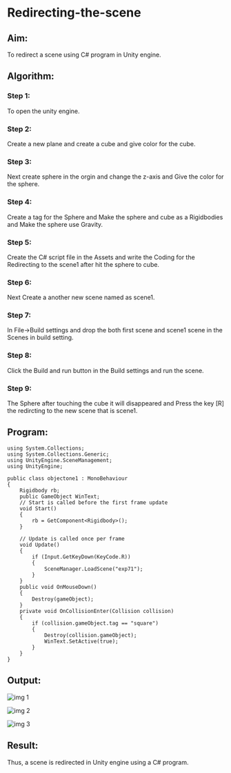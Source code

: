 # Redirecting-the-scene

## Aim:

To redirect a scene using C# program in Unity engine.

## Algorithm:

### Step 1:

To open the unity engine.

### Step 2:

Create a new plane and create a cube and give color for the cube.

### Step 3:

Next create sphere in the orgin and change the z-axis and Give the color for the sphere.

### Step 4:

Create a tag for the Sphere and Make the sphere and cube as a Rigidbodies and Make the sphere use Gravity.

### Step 5:

Create the C# script file in the Assets and write the Coding for the Redirecting to the scene1 after hit the sphere to cube.

### Step 6:

Next Create a another new scene named as scene1.

### Step 7:

In File->Build settings and drop the both first scene and scene1 scene in the Scenes in build setting.

### Step 8:

Click the Build and run button in the Build settings and run the scene.

### Step 9:

The Sphere after touching the cube it will disappeared and Press the key [R] the redircting to the new scene that is scene1.

## Program:
~~~
using System.Collections;
using System.Collections.Generic;
using UnityEngine.SceneManagement;
using UnityEngine;

public class objectone1 : MonoBehaviour
{
    Rigidbody rb;
    public GameObject WinText;
    // Start is called before the first frame update
    void Start()
    {
        rb = GetComponent<Rigidbody>();
    }

    // Update is called once per frame
    void Update()
    {
        if (Input.GetKeyDown(KeyCode.R))
        {
            SceneManager.LoadScene("exp71");
        }
    }
    public void OnMouseDown()
    {
        Destroy(gameObject);
    }
    private void OnCollisionEnter(Collision collision)
    {
        if (collision.gameObject.tag == "square")
        {
            Destroy(collision.gameObject);
            WinText.SetActive(true);
        }
    }
}
~~~

## Output:

![img 1](https://github.com/ragulmani936/Redirecting-the-scene/assets/94881918/4a5657ab-5b18-48e2-b3af-4b1b62f18377)

![img 2](https://github.com/ragulmani936/Redirecting-the-scene/assets/94881918/e6f11739-6b8b-4e7a-906c-131a6225a0b8)

![img 3](https://github.com/ragulmani936/Redirecting-the-scene/assets/94881918/0620e4c0-8d0e-44df-b472-f7d7358085f2)

## Result:

Thus, a scene is redirected in Unity engine using a C# program.
